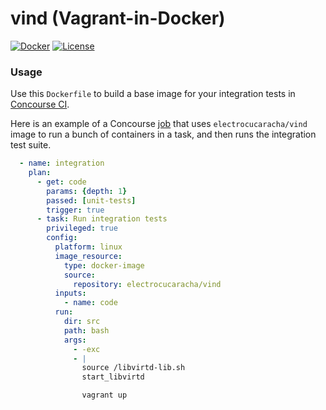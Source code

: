 # vind (Vagrant-in-Docker)

[![Docker](https://images.microbadger.com/badges/image/electrocucaracha/vind.svg)](http://microbadger.com/images/electrocucaracha/vind)
[![License](https://img.shields.io/badge/License-Apache%202.0-blue.svg)](https://opensource.org/licenses/Apache-2.0)

### Usage

Use this ```Dockerfile``` to build a base image for your integration
tests in [Concourse CI](http://concourse.ci/).

Here is an example of a Concourse
[job](https://concourse-ci.org/jobs.html) that uses
```electrocucaracha/vind``` image to run a bunch of containers in a
task, and then runs the integration test suite.


```yaml
  - name: integration
    plan:
      - get: code
        params: {depth: 1}
        passed: [unit-tests]
        trigger: true
      - task: Run integration tests
        privileged: true
        config:
          platform: linux
          image_resource:
            type: docker-image
            source:
              repository: electrocucaracha/vind
          inputs:
            - name: code
          run:
            dir: src
            path: bash
            args:
              - -exc
              - |
                source /libvirtd-lib.sh
                start_libvirtd

                vagrant up
```
